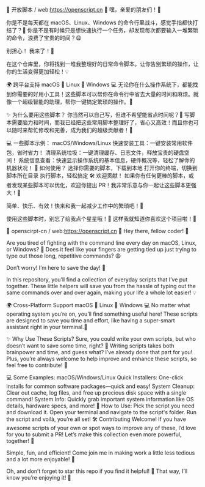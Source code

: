🌟 开放脚本 / web:https://openscript.cn 🎉
嘿，亲爱的朋友们！🎈

你是不是每天都在 macOS、Linux、Windows 的命令行里战斗，感觉手指都快打结了？🤔 你是不是有时候只是想快速执行一个任务，却发现每次都要输入一堆繁琐的命令，浪费了宝贵的时间？😩

别担心！ 我来了！🎉

在这个仓库里，你将找到一堆我整理好的日常命令脚本。让你告别繁琐的操作，让你的生活变得更加轻松！💡

🌍 跨平台支持
macOS 🐍
Linux 🐧
Windows 💻
无论你在什么操作系统下，都能找到你需要的好用小工具！这些脚本可以帮你在命令行中省去大量的时间和麻烦。就像一个超级智能的助理，帮你一键搞定繁琐的操作。💪

✨ 为什么要用这些脚本？
你当然可以自己写，但谁不希望能省点时间呢？👀 写脚本需要脑力和时间，而我已经把这些常用脚本整理好了，省心又高效！而且你也可以随时来帮忙修改和完善，成为我们的超级贡献者！🎉

💻 一些脚本示例：
macOS/Windows/Linux 快速安装工具：一键安装常用软件包，省时省力！
清理系统垃圾：一键清理缓存、日志文件，释放宝贵的硬盘空间！
系统信息查看：快速显示操作系统的基本信息，硬件概况等，轻松了解你的机器状况！
🔧 如何使用？
选择你需要的脚本，下载到本地
打开你的终端，切换到脚本所在目录
执行脚本，轻松搞定
🛠️ 欢迎贡献！
如果你有任何更棒的脚本，或者发现某些脚本可以优化，欢迎你提出 PR！我非常乐意与你一起让这些脚本更强大！🌟

简单、快乐、有效！快来和我一起减少工作中的繁琐吧！🚀

使用这些脚本时，别忘了给我点个星星哦！🌟 这样我就知道你喜欢这个项目啦！🥳


🌟 openscirpt-cn / web:https://openscript.cn 🎉
Hey there, fellow coder! 🎈

Are you tired of fighting with the command line every day on macOS, Linux, or Windows? 🤔 Does it feel like your fingers are getting tied up just trying to type out those long, repetitive commands? 😩

Don’t worry! I’m here to save the day! 🎉

In this repository, you’ll find a collection of everyday scripts that I’ve put together. These little helpers will save you from the hassle of typing out the same commands over and over again, making your life a whole lot easier! 💡

🌍 Cross-Platform Support
macOS 🐍
Linux 🐧
Windows 💻
No matter what operating system you’re on, you’ll find something useful here! These scripts are designed to save you time and effort, like having a super-smart assistant right in your terminal.💪

✨ Why Use These Scripts?
Sure, you could write your own scripts, but who doesn’t want to save some time, right? 👀 Writing scripts takes both brainpower and time, and guess what? I’ve already done that part for you! Plus, you’re always welcome to help improve and enhance these scripts, so feel free to contribute! 🎉

💻 Some Examples:
macOS/Windows/Linux Quick Installers: One-click installs for common software packages—quick and easy!
System Cleanup: Clear out cache, log files, and free up precious disk space with a single command!
System Info: Quickly grab important system information like OS details, hardware specs, and more!
🔧 How to Use:
Pick the script you need and download it.
Open your terminal and navigate to the script's folder.
Run the script and voilà, you’re all set!
🛠️ Contributing Welcome!
If you have awesome scripts of your own or spot ways to improve any of these, I’d love for you to submit a PR! Let’s make this collection even more powerful, together! 🌟

Simple, fun, and efficient! Come join me in making work a little less tedious and a lot more enjoyable! 🚀

Oh, and don’t forget to star this repo if you find it helpful! 🌟 That way, I’ll know you’re enjoying it! 🥳
